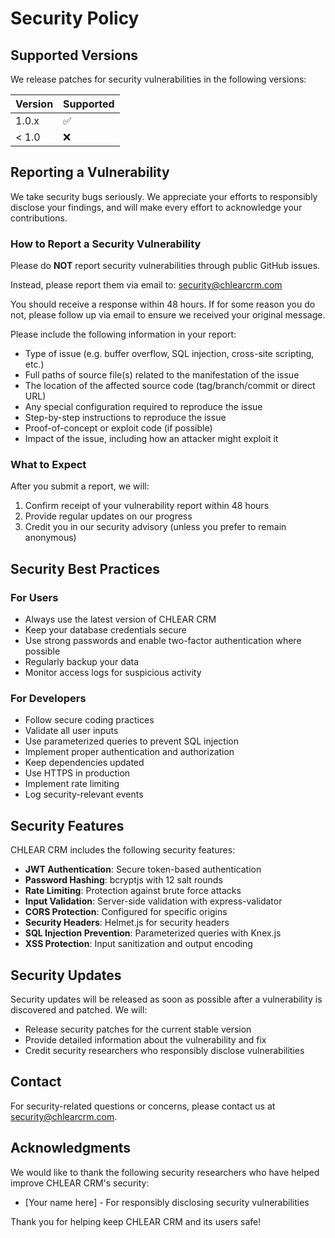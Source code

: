 # Security Policy

## Supported Versions

We release patches for security vulnerabilities in the following versions:

| Version | Supported          |
| ------- | ------------------ |
| 1.0.x   | :white_check_mark: |
| < 1.0   | :x:                |

## Reporting a Vulnerability

We take security bugs seriously. We appreciate your efforts to responsibly disclose your findings, and will make every effort to acknowledge your contributions.

### How to Report a Security Vulnerability

Please do **NOT** report security vulnerabilities through public GitHub issues.

Instead, please report them via email to: [security@chlearcrm.com](mailto:security@chlearcrm.com)

You should receive a response within 48 hours. If for some reason you do not, please follow up via email to ensure we received your original message.

Please include the following information in your report:

- Type of issue (e.g. buffer overflow, SQL injection, cross-site scripting, etc.)
- Full paths of source file(s) related to the manifestation of the issue
- The location of the affected source code (tag/branch/commit or direct URL)
- Any special configuration required to reproduce the issue
- Step-by-step instructions to reproduce the issue
- Proof-of-concept or exploit code (if possible)
- Impact of the issue, including how an attacker might exploit it

### What to Expect

After you submit a report, we will:

1. Confirm receipt of your vulnerability report within 48 hours
2. Provide regular updates on our progress
3. Credit you in our security advisory (unless you prefer to remain anonymous)

## Security Best Practices

### For Users

- Always use the latest version of CHLEAR CRM
- Keep your database credentials secure
- Use strong passwords and enable two-factor authentication where possible
- Regularly backup your data
- Monitor access logs for suspicious activity

### For Developers

- Follow secure coding practices
- Validate all user inputs
- Use parameterized queries to prevent SQL injection
- Implement proper authentication and authorization
- Keep dependencies updated
- Use HTTPS in production
- Implement rate limiting
- Log security-relevant events

## Security Features

CHLEAR CRM includes the following security features:

- **JWT Authentication**: Secure token-based authentication
- **Password Hashing**: bcryptjs with 12 salt rounds
- **Rate Limiting**: Protection against brute force attacks
- **Input Validation**: Server-side validation with express-validator
- **CORS Protection**: Configured for specific origins
- **Security Headers**: Helmet.js for security headers
- **SQL Injection Prevention**: Parameterized queries with Knex.js
- **XSS Protection**: Input sanitization and output encoding

## Security Updates

Security updates will be released as soon as possible after a vulnerability is discovered and patched. We will:

- Release security patches for the current stable version
- Provide detailed information about the vulnerability and fix
- Credit security researchers who responsibly disclose vulnerabilities

## Contact

For security-related questions or concerns, please contact us at [security@chlearcrm.com](mailto:security@chlearcrm.com).

## Acknowledgments

We would like to thank the following security researchers who have helped improve CHLEAR CRM's security:

- [Your name here] - For responsibly disclosing security vulnerabilities

Thank you for helping keep CHLEAR CRM and its users safe!
